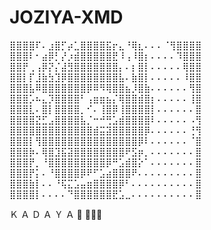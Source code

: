 # JOZIYA-XMD
⣿⣿⣿⣿⠏⠄⣰⣿⡋⡴⣁⣿⣿⣿⣿⣯⡖⣄⠘⢿⣆⠄⠄⠄⠈⢻⣿⣿⣿⣿
⣿⣿⣿⠇⠂⣴⡿⡃⡜⡰⣾⣿⣿⣿⣿⣿⣟⠸⢠⠸⣿⡆⠄⠄⠄⠄⠹⣿⣿⣿
⣿⣿⡟⢀⢠⡿⡝⡌⣼⣻⣿⣿⣿⣿⣿⣿⣿⡄⠄⡆⣿⡇⠄⠄⠄⠄⠄⢿⣿⣿
⣿⣿⡇⡏⣸⣷⣳⣹⡿⣿⣿⣿⣿⣿⣿⣿⣿⣧⠄⣷⣿⡇⠄⠄⠄⠄⠄⠸⣿⣿
⣿⣿⣿⣧⠿⣿⣿⣿⣿⣿⣿⣿⡿⠿⠻⢿⣿⣿⣦⡸⣿⣷⠄⠄⠄⠄⠄⠄⢻⣿
⣿⣿⣿⡡⠦⣄⡹⣿⣿⣿⣿⠃⢠⣶⣶⣦⡌⢿⣿⣿⣾⣿⡆⠄⠄⠄⠄⠄⢸⣿
⣿⣿⣿⣇⠄⣿⡇⣿⣿⣿⣿⡀⠊⠄⢸⣿⡿⢸⣿⣿⣿⣿⡇⠄⠄⠄⠄⠄⠄⣿
⣿⣿⣿⣿⣝⣋⣠⣿⣿⣿⣿⣧⡈⠒⠚⢛⣡⣾⣿⣿⣿⣿⠇⠄⠄⠄⠄⠄⠠⢻
⣿⣿⣿⣿⣿⣿⣿⣿⣿⣿⣿⣿⣿⣾⣭⣽⣿⣿⣿⣿⣿⡿⠄⠄⠄⠄⠄⠄⢘⢻
⣿⣿⣿⡇⢻⣿⣿⣿⣿⣿⣿⣿⣿⣿⣿⣿⣿⣿⣿⣿⡿⠇⠄⠄⠄⠄⠄⠄⠈⣿
⣿⣿⣿⡷⠄⢿⣿⣹⣯⣽⣿⣿⣿⣿⣿⣿⣿⣿⠟⣫⡶⡀⠄⠄⠄⠄⠄⠄⠄⣿
⣿⣿⣿⡟⡀⠘⣿⣿⣿⣿⣿⣿⣿⣿⣿⡿⠛⣡⣾⣿⡕⠁⠄⠄⠄⠄⠄⠄⠄⣿
⣿⣿⣿⡟⡅⠄⠘⣿⣿⣿⣿⡿⠟⠋⣡⣴⣿⣿⣿⠟⠄⠄⠄⠄⠄⠄⠄⠄⠄⣿
⣿⣿⣿⣷⡇⠄⠄⠘⢯⣍⣡⣤⣶⣿⣿⣿⣿⡿⠃⠄⠄⠄⠄⠄⠄⠄⠄⠄⠄⣿
⣿⣿⣿⣿⡇⠄⠄⠄⠄⠙⣿⣿⣿⣿⣿⣿⣟⣡⣀⠄⠄⠄⠄⠄⠄⠄⠄⠄⠄⣿

Ｋ  Ａ  Ｄ  Ａ  Ｙ  Ａ 🤌
👀💗🍀
